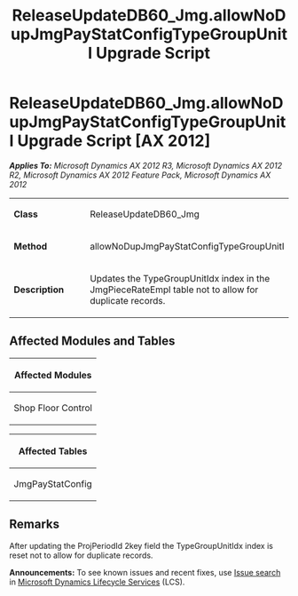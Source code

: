 ﻿---
title: ReleaseUpdateDB60_Jmg.allowNoDupJmgPayStatConfigTypeGroupUnitI Upgrade Script
TOCTitle: ReleaseUpdateDB60_Jmg.allowNoDupJmgPayStatConfigTypeGroupUnitI Upgrade Script
ms:assetid: 8d58f8cd-52d4-f087-e931-ad98373289f3
ms:mtpsurl: https://msdn.microsoft.com/en-us/library/JJ736481(v=AX.60)
ms:contentKeyID: 49709670
ms.date: 05/18/2015
mtps_version: v=AX.60
---

# ReleaseUpdateDB60\_Jmg.allowNoDupJmgPayStatConfigTypeGroupUnitI Upgrade Script [AX 2012]


_**Applies To:** Microsoft Dynamics AX 2012 R3, Microsoft Dynamics AX 2012 R2, Microsoft Dynamics AX 2012 Feature Pack, Microsoft Dynamics AX 2012_

<table>
<colgroup>
<col style="width: 50%" />
<col style="width: 50%" />
</colgroup>
<tbody>
<tr class="odd">
<td><p><strong>Class</strong></p></td>
<td><p>ReleaseUpdateDB60_Jmg</p></td>
</tr>
<tr class="even">
<td><p><strong>Method</strong></p></td>
<td><p>allowNoDupJmgPayStatConfigTypeGroupUnitI</p></td>
</tr>
<tr class="odd">
<td><p><strong>Description</strong></p></td>
<td><p>Updates the TypeGroupUnitIdx index in the JmgPieceRateEmpl table not to allow for duplicate records.</p></td>
</tr>
</tbody>
</table>


## Affected Modules and Tables

<table>
<colgroup>
<col style="width: 100%" />
</colgroup>
<thead>
<tr class="header">
<th><p>Affected Modules</p></th>
</tr>
</thead>
<tbody>
<tr class="odd">
<td><p>Shop Floor Control</p></td>
</tr>
</tbody>
</table>


<table>
<colgroup>
<col style="width: 100%" />
</colgroup>
<thead>
<tr class="header">
<th><p>Affected Tables</p></th>
</tr>
</thead>
<tbody>
<tr class="odd">
<td><p>JmgPayStatConfig</p></td>
</tr>
</tbody>
</table>


## Remarks

After updating the ProjPeriodId 2key field the TypeGroupUnitIdx index is reset not to allow for duplicate records.

  
**Announcements:** To see known issues and recent fixes, use [Issue search](http://go.microsoft.com/fwlink/?linkid=389258) in [Microsoft Dynamics Lifecycle Services](http://go.microsoft.com/fwlink/?linkid=306505) (LCS).

